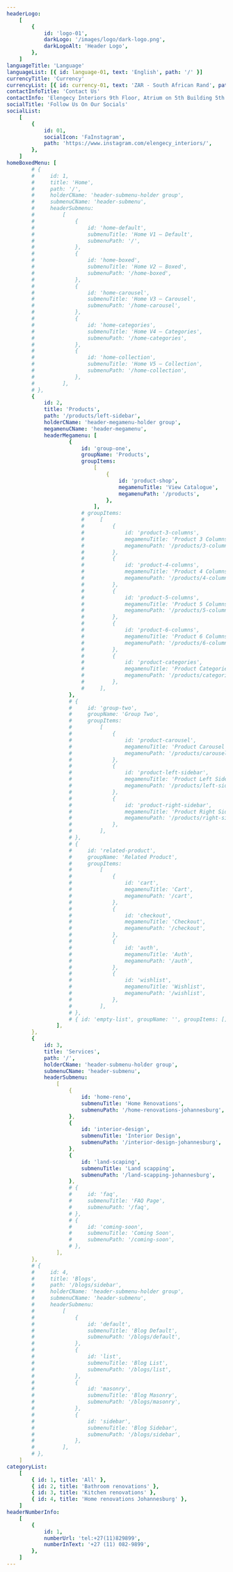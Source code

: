 ```yaml
---
headerLogo:
    [
        {
            id: 'logo-01',
            darkLogo: '/images/logo/dark-logo.png',
            darkLogoAlt: 'Header Logo',
        },
    ]
languageTitle: 'Language'
languageList: [{ id: language-01, text: 'English', path: '/' }]
currencyTitle: 'Currency'
currencyList: [{ id: currency-01, text: 'ZAR - South African Rand', path: '/' }]
contactInfoTitle: 'Contact Us'
contactInfo: 'Elengecy Interiors 9th Floor, Atrium on 5th Building 5th Street, Sandton, 2196 <br/> sales@elengecyinteriors.com <br/>+27815563699'
socialTitle: 'Follow Us On Our Socials'
socialList:
    [
        {
            id: 01,
            socialIcon: 'FaInstagram',
            path: 'https://www.instagram.com/elengecy_interiors/',
        },
    ]
homeBoxedMenu: [
        # {
        #     id: 1,
        #     title: 'Home',
        #     path: '/',
        #     holderCName: 'header-submenu-holder group',
        #     submenuCName: 'header-submenu',
        #     headerSubmenu:
        #         [
        #             {
        #                 id: 'home-default',
        #                 submenuTitle: 'Home V1 – Default',
        #                 submenuPath: '/',
        #             },
        #             {
        #                 id: 'home-boxed',
        #                 submenuTitle: 'Home V2 – Boxed',
        #                 submenuPath: '/home-boxed',
        #             },
        #             {
        #                 id: 'home-carousel',
        #                 submenuTitle: 'Home V3 – Carousel',
        #                 submenuPath: '/home-carousel',
        #             },
        #             {
        #                 id: 'home-categories',
        #                 submenuTitle: 'Home V4 – Categories',
        #                 submenuPath: '/home-categories',
        #             },
        #             {
        #                 id: 'home-collection',
        #                 submenuTitle: 'Home V5 – Collection',
        #                 submenuPath: '/home-collection',
        #             },
        #         ],
        # },
        {
            id: 2,
            title: 'Products',
            path: '/products/left-sidebar',
            holderCName: 'header-megamenu-holder group',
            megamenuCName: 'header-megamenu',
            headerMegamenu: [
                    {
                        id: 'group-one',
                        groupName: 'Products',
                        groupItems:
                            [
                                {
                                    id: 'product-shop',
                                    megamenuTitle: 'View Catalogue',
                                    megamenuPath: '/products',
                                },
                            ],
                        # groupItems:
                        #     [
                        #         {
                        #             id: 'product-3-columns',
                        #             megamenuTitle: 'Product 3 Columns',
                        #             megamenuPath: '/products/3-columns',
                        #         },
                        #         {
                        #             id: 'product-4-columns',
                        #             megamenuTitle: 'Product 4 Columns',
                        #             megamenuPath: '/products/4-columns',
                        #         },
                        #         {
                        #             id: 'product-5-columns',
                        #             megamenuTitle: 'Product 5 Columns',
                        #             megamenuPath: '/products/5-columns',
                        #         },
                        #         {
                        #             id: 'product-6-columns',
                        #             megamenuTitle: 'Product 6 Columns',
                        #             megamenuPath: '/products/6-columns',
                        #         },
                        #         {
                        #             id: 'product-categories',
                        #             megamenuTitle: 'Product Categories',
                        #             megamenuPath: '/products/categories',
                        #         },
                        #     ],
                    },
                    # {
                    #     id: 'group-two',
                    #     groupName: 'Group Two',
                    #     groupItems:
                    #         [
                    #             {
                    #                 id: 'product-carousel',
                    #                 megamenuTitle: 'Product Carousel',
                    #                 megamenuPath: '/products/carousel',
                    #             },
                    #             {
                    #                 id: 'product-left-sidebar',
                    #                 megamenuTitle: 'Product Left Sidebar',
                    #                 megamenuPath: '/products/left-sidebar',
                    #             },
                    #             {
                    #                 id: 'product-right-sidebar',
                    #                 megamenuTitle: 'Product Right Sidebar',
                    #                 megamenuPath: '/products/right-sidebar',
                    #             },
                    #         ],
                    # },
                    # {
                    #     id: 'related-product',
                    #     groupName: 'Related Product',
                    #     groupItems:
                    #         [
                    #             {
                    #                 id: 'cart',
                    #                 megamenuTitle: 'Cart',
                    #                 megamenuPath: '/cart',
                    #             },
                    #             {
                    #                 id: 'checkout',
                    #                 megamenuTitle: 'Checkout',
                    #                 megamenuPath: '/checkout',
                    #             },
                    #             {
                    #                 id: 'auth',
                    #                 megamenuTitle: 'Auth',
                    #                 megamenuPath: '/auth',
                    #             },
                    #             {
                    #                 id: 'wishlist',
                    #                 megamenuTitle: 'Wishlist',
                    #                 megamenuPath: '/wishlist',
                    #             },
                    #         ],
                    # },
                    # { id: 'empty-list', groupName: '', groupItems: [] },
                ],
        },
        {
            id: 3,
            title: 'Services',
            path: '/',
            holderCName: 'header-submenu-holder group',
            submenuCName: 'header-submenu',
            headerSubmenu:
                [
                    {
                        id: 'home-reno',
                        submenuTitle: 'Home Renovations',
                        submenuPath: '/home-renovations-johannesburg',
                    },
                    {
                        id: 'interior-design',
                        submenuTitle: 'Interior Design',
                        submenuPath: '/interior-design-johannesburg',
                    },
                    {
                        id: 'land-scaping',
                        submenuTitle: 'Land scapping',
                        submenuPath: '/land-scapping-johannesburg',
                    },
                    # {
                    #     id: 'faq',
                    #     submenuTitle: 'FAQ Page',
                    #     submenuPath: '/faq',
                    # },
                    # {
                    #     id: 'coming-soon',
                    #     submenuTitle: 'Coming Soon',
                    #     submenuPath: '/coming-soon',
                    # },
                ],
        },
        # {
        #     id: 4,
        #     title: 'Blogs',
        #     path: '/blogs/sidebar',
        #     holderCName: 'header-submenu-holder group',
        #     submenuCName: 'header-submenu',
        #     headerSubmenu:
        #         [
        #             {
        #                 id: 'default',
        #                 submenuTitle: 'Blog Default',
        #                 submenuPath: '/blogs/default',
        #             },
        #             {
        #                 id: 'list',
        #                 submenuTitle: 'Blog List',
        #                 submenuPath: '/blogs/list',
        #             },
        #             {
        #                 id: 'masonry',
        #                 submenuTitle: 'Blog Masonry',
        #                 submenuPath: '/blogs/masonry',
        #             },
        #             {
        #                 id: 'sidebar',
        #                 submenuTitle: 'Blog Sidebar',
        #                 submenuPath: '/blogs/sidebar',
        #             },
        #         ],
        # },
    ]
categoryList:
    [
        { id: 1, title: 'All' },
        { id: 2, title: 'Bathroom renovations' },
        { id: 3, title: 'Kitchen renovations' },
        { id: 4, title: 'Home renovations Johannesburg' },
    ]
headerNumberInfo:
    [
        {
            id: 1,
            numberUrl: 'tel:+27(11)829899',
            numberInText: '+27 (11) 082-9899',
        },
    ]
---
```

